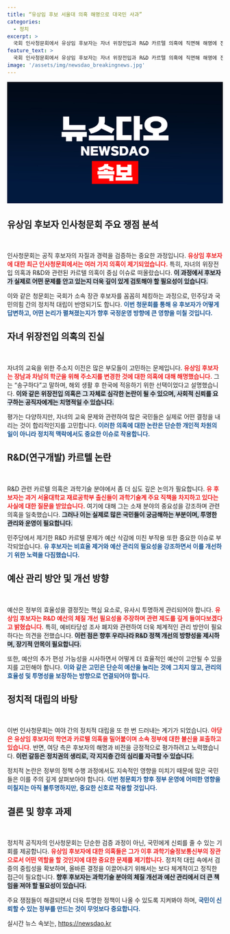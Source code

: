 ```yaml
---
title: “유상임 후보 서울대 의혹 해명으로 대국민 사과”
categories:
  - 정치
excerpt: >
  국회 인사청문회에서 유상임 후보자는 자녀 위장전입과 R&D 카르텔 의혹에 직면해 해명에 진땀을 뺐다. 국회의원들은 학연 문제와 예산 관리 방안에 대해 날 선 질문을 쏟아내며 논란은 심화되고 있다.
feature_text: >
  국회 인사청문회에서 유상임 후보자는 자녀 위장전입과 R&D 카르텔 의혹에 직면해 해명에 진땀을 뺐다. 국회의원들은 학연 문제와 예산 관리 방안에 대해 날 선 질문을 쏟아내며 논란은 심화되고 있다.
image: '/assets/img/newsdao_breakingnews.jpg'
---
```


<p><img src="/assets/img/newsdao_breakingnews.jpg" alt="koreaapp 속보" /></p>

<h2 data-ke-size="size26">유상임 후보자 인사청문회 주요 쟁점 분석</h2>

<p data-ke-size="size16">&nbsp;</p>

<p>인사청문회는 공직 후보자의 자질과 경력을 검증하는 중요한 과정입니다. <b><span style="color: #ee2323;">유상임 후보자에 대한 최근 인사청문회에서는 여러 가지 의혹이 제기되었습니다.</span></b> 특히, 자녀의 위장전입 의혹과 R&amp;D와 관련된 카르텔 의혹이 중심 이슈로 떠올랐습니다. <b><span style="background-color: #21538527;">이 과정에서 후보자가 실제로 어떤 문제를 안고 있는지 더욱 깊이 있게 검토해야 할 필요성이 있습니다.</span></b></p>

<p>이와 같은 청문회는 국회가 소속 장관 후보자를 꼼꼼히 체킹하는 과정으로, 민주당과 국민의힘 간의 정치적 대립이 반영되기도 합니다. <b><span style="color: #1a5490;">이번 청문회를 통해 유 후보자가 어떻게 답변하고, 어떤 논리가 펼쳐졌는지가 향후 국정운영 방향에 큰 영향을 미칠 것입니다.</span></b></p>

<h2 data-ke-size="size26">자녀 위장전입 의혹의 진실</h2>

<p data-ke-size="size16">&nbsp;</p>

<p>자녀의 교육을 위한 주소지 이전은 많은 부모들이 고민하는 문제입니다. <b><span style="color: #ee2323;">유상임 후보자는 장남과 차남의 학군을 위해 주소지를 변경한 것에 대한 의혹에 대해 해명했습니다.</span></b> 그는 “송구하다”고 말하며, 해외 생활 후 한국에 적응하기 위한 선택이었다고 설명했습니다. <b><span style="background-color: #21538527;">이와 같은 위장전입 의혹은 그 자체로 심각한 논란이 될 수 있으며, 사회적 신뢰를 요구하는 공직자에게는 치명적일 수 있습니다.</span></b></p>

<p>평가는 다양하지만, 자녀의 교육 문제와 관련하여 많은 국민들은 실제로 어떤 결정을 내리는 것이 합리적인지를 고민합니다. <b><span style="color: #1a5490;">이러한 의혹에 대한 논란은 단순한 개인적 차원의 일이 아니라 정치적 맥락에서도 중요한 이슈로 작용합니다.</span></b></p>

<h2 data-ke-size="size26">R&D(연구개발) 카르텔 논란</h2>

<p data-ke-size="size16">&nbsp;</p>

<p>R&amp;D 관련 카르텔 의혹은 과학기술 분야에서 좀 더 심도 깊은 논의가 필요합니다. <b><span style="color: #ee2323;">유 후보자는 과거 서울대학교 재료공학부 출신들이 과학기술계 주요 직책을 차지하고 있다는 사실에 대한 질문을 받았습니다.</span></b> 여기에 대해 그는 소재 분야의 중요성을 강조하며 관련 의혹을 일축했습니다. <b><span style="background-color: #21538527;">그러나 이는 실제로 많은 국민들이 궁금해하는 부분이며, 투명한 관리와 운영이 필요합니다.</span></b></p>

<p>민주당에서 제기한 R&amp;D 카르텔 문제가 예산 삭감에 미친 부작용 또한 중요한 이슈로 부각되었습니다. <b><span style="color: #1a5490;">유 후보자는 비효율 제거와 예산 관리의 필요성을 강조하면서 이를 개선하기 위한 노력을 다짐했습니다.</span></b></p>

<h2 data-ke-size="size26">예산 관리 방안 및 개선 방향</h2>

<p data-ke-size="size16">&nbsp;</p>

<p>예산은 정부의 효율성을 결정짓는 핵심 요소로, 유사시 투명하게 관리되어야 합니다. <b><span style="color: #ee2323;">유상임 후보자는 R&amp;D 예산의 체질 개선 필요성을 주장하며 관련 제도를 깊게 들여다보겠다고 밝혔습니다.</span></b> 특히, 예비타당성 조사 폐지와 관련하여 더욱 체계적인 관리 방안이 필요하다는 의견을 전했습니다. <b><span style="background-color: #21538527;">이런 점은 향후 우리나라 R&amp;D 정책 개선의 방향성을 제시하며, 장기적 안목이 필요합니다.</span></b></p>

<p>또한, 예산의 추가 편성 가능성을 시사하면서 어떻게 더 효율적인 예산이 고안될 수 있을지를 고민해야 합니다. <b><span style="color: #1a5490;">이와 같은 고민은 단순히 예산을 늘리는 것에 그치지 않고, 관리의 효율성 및 투명성을 보장하는 방향으로 연결되어야 합니다.</span></b></p>

<h2 data-ke-size="size26">정치적 대립의 바탕</h2>

<p data-ke-size="size16">&nbsp;</p>

<p>이번 인사청문회는 여야 간의 정치적 대립을 또 한 번 드러내는 계기가 되었습니다. <b><span style="color: #ee2323;">야당은 유상임 후보자의 학연과 카르텔 의혹을 밀어붙이며 소속 정부에 대한 불신을 표출하고 있습니다.</span></b> 반면, 여당 측은 후보자의 해명과 비전을 긍정적으로 평가하려고 노력했습니다. <b><span style="background-color: #21538527;">이런 갈등은 정치권의 생리로, 각 지지층 간의 심리를 자극할 수 있습니다.</span></b></p>

<p>정치적 논란은 정부의 정책 수행 과정에서도 지속적인 영향을 미치기 때문에 많은 국민들은 이를 주의 깊게 살펴보아야 합니다. <b><span style="color: #1a5490;">이번 청문회가 향후 정부 운영에 어떠한 영향을 미칠지는 아직 불투명하지만, 중요한 신호로 작용할 것입니다.</span></b></p>

<h2 data-ke-size="size26">결론 및 향후 과제</h2>

<p data-ke-size="size16">&nbsp;</p>

<p>정치적 공직자의 인사청문회는 단순한 검증 과정이 아닌, 국민에게 신뢰를 줄 수 있는 기회를 제공합니다. <b><span style="color: #ee2323;">유상임 후보자에 대한 의혹들은 그가 이후 과학기술정보통신부의 장관으로서 어떤 역할을 할 것인지에 대한 중요한 문제를 제기합니다.</span></b> 정치적 대립 속에서 검증의 중립성을 확보하며, 올바른 결정을 이끌어내기 위해서는 보다 체계적이고 정직한 접근이 필요합니다. <b><span style="background-color: #21538527;">향후 후보자는 과학기술 분야의 체질 개선과 예산 관리에서 더 큰 책임을 져야 할 필요성이 있습니다.</span></b></p>

<p>주요 쟁점들이 해결되면서 더욱 투명한 정책이 나올 수 있도록 지켜봐야 하며, <b><span style="color: #1a5490;">국민이 신뢰할 수 있는 정부를 만드는 것이 무엇보다 중요합니다.</span></b></p>
실시간 뉴스 속보는, <a href="https://newsdao.kr" rel="dofollow">https://newsdao.kr</a>


